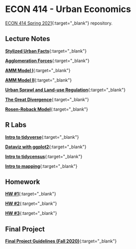 # ECON 414 - Urban Economics

[ECON 414 Spring 2021](https://guerramarcelino.github.io/econ414/){:target="_blank"} repository.

## Lecture Notes

[**Stylized Urban Facts**](https://guerramarcelino.github.io/Econ414/Lectures/Lec1/lec1#1){:target="_blank"}

[**Agglomeration Forces**](https://guerramarcelino.github.io/Econ414/Lectures/Lec2/lec2#1){:target="_blank"}

[**AMM Model I**](https://guerramarcelino.github.io/Econ414/Lectures/Lec3/lec3#1){:target="_blank"}

[**AMM Model II**](https://guerramarcelino.github.io/Econ414/Lectures/Lec4/lec4#1){:target="_blank"}

[**Urban Sprawl and Land-use Regulation**](https://guerramarcelino.github.io/Econ414/Lectures/Lec4/lec5#1){:target="_blank"}

[**The Great Divergence**](https://guerramarcelino.github.io/Econ414/Lectures/Lec5/lec6#1){:target="_blank"}

[**Rosen-Roback Model**](https://guerramarcelino.github.io/Econ414/Lectures/Lec6/lec7#1){:target="_blank"}


## R Labs

[**Intro to tidyverse**](https://guerramarcelino.github.io/Econ414/Rlabs/lab1){:target="_blank"}

[**Dataviz with ggplot2**](https://guerramarcelino.github.io/Econ414/Rlabs/lab2){:target="_blank"}

[**Intro to tidycensus**](https://guerramarcelino.github.io/Econ414/Rlabs/lab3){:target="_blank"}

[**Intro to mapping**](https://guerramarcelino.github.io/Econ414/Rlabs/lab4){:target="_blank"}

## Homework

[**HW #1**](https://guerramarcelino.github.io/Econ414/HW/HW1){:target="_blank"}

[**HW #2**](https://guerramarcelino.github.io/Econ414/HW/HW2){:target="_blank"}

[**HW #3**](https://guerramarcelino.github.io/Econ414/HW/HW3){:target="_blank"}

## Final Project

[**Final Project Guidelines (Fall 2020)**](https://guerramarcelino.github.io/econ414/project/){:target="_blank"}
